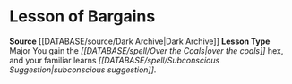 ﻿---
id: '14'
name: Lesson of Bargains
rarity: Common
rus_type_level: null
source: '[[DATABASE/source/Dark Archive|Dark Archive]]'
trait: null
type: Witch Lesson

---
# Lesson of Bargains

**Source** [[DATABASE/source/Dark Archive|Dark Archive]]
**Lesson Type** Major
You gain the _[[DATABASE/spell/Over the Coals|over the coals]]_ hex, and your familiar learns _[[DATABASE/spell/Subconscious Suggestion|subconscious suggestion]]_.
